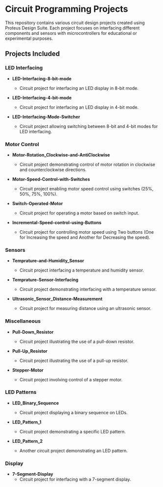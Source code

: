 # Circuit Programming Projects

This repository contains various circuit design projects created using Proteus Design Suite. Each project focuses on interfacing different components and sensors with microcontrollers for educational or experimental purposes.

## Projects Included

### LED Interfacing
- **LED-Interfacing-8-bit-mode**
  - Circuit project for interfacing an LED display in 8-bit mode.
  
- **LED-Interfacing-4-bit-mode**
  - Circuit project for interfacing an LED display in 4-bit mode.

- **LED-Interfacing-Mode-Switcher**
  - Circuit project allowing switching between 8-bit and 4-bit modes for LED interfacing.

### Motor Control
- **Motor-Rotation_Clockwise-and-AntiClockwise**
  - Circuit project demonstrating control of motor rotation in clockwise and counterclockwise directions.

- **Motor-Speed-Control-with-Switches**
  - Circuit project enabling motor speed control using switches (25%, 50%, 75%, 100%).

- **Switch-Operated-Motor**
  - Circuit project for operating a motor based on switch input.

- **Incremental-Speed-control-using-Buttons**
  - Circuit project for controlling motor speed using Two buttons (One for Increasing the speed and Another for Decreasing the speed).

### Sensors
- **Temprature-and-Humidity_Sensor**
  - Circuit project interfacing a temperature and humidity sensor.

- **Temprature-Sensor-Interfacing**
  - Circuit project demonstrating interfacing with a temperature sensor.

- **Ultrasonic_Sensor_Distance-Measurement**
  - Circuit project for measuring distance using an ultrasonic sensor.

### Miscellaneous
- **Pull-Down_Resistor**
  - Circuit project illustrating the use of a pull-down resistor.

- **Pull-Up_Resistor**
  - Circuit project illustrating the use of a pull-up resistor.

- **Stepper-Motor**
  - Circuit project involving control of a stepper motor.

### LED Patterns
- **LED_Binary_Sequence**
  - Circuit project displaying a binary sequence on LEDs.

- **LED_Pattern_1**
  - Circuit project demonstrating a specific LED pattern.

- **LED_Pattern_2**
  - Another circuit project demonstrating an LED pattern.

### Display
- **7-Segment-Display**
  - Circuit project for interfacing with a 7-segment display.
